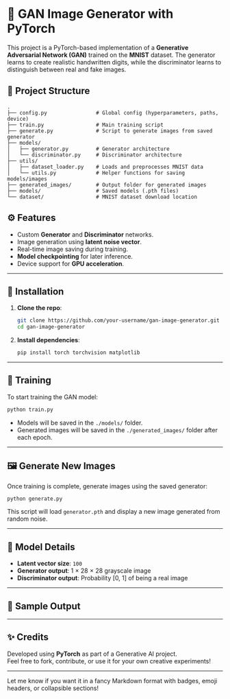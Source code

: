 # 🧠 GAN Image Generator with PyTorch

This project is a PyTorch-based implementation of a **Generative Adversarial Network (GAN)** trained on the **MNIST** dataset. The generator learns to create realistic handwritten digits, while the discriminator learns to distinguish between real and fake images.

## 📁 Project Structure

```
.
├── config.py                # Global config (hyperparameters, paths, device)
├── train.py                 # Main training script
├── generate.py              # Script to generate images from saved generator
├── models/
│   ├── generator.py         # Generator architecture
│   └── discriminator.py     # Discriminator architecture
├── utils/
│   ├── dataset_loader.py    # Loads and preprocesses MNIST data
│   └── utils.py             # Helper functions for saving models/images
├── generated_images/        # Output folder for generated images
├── models/                  # Saved models (.pth files)
└── dataset/                 # MNIST dataset download location
```


## ⚙️ Features

- Custom **Generator** and **Discriminator** networks.
- Image generation using **latent noise vector**.
- Real-time image saving during training.
- **Model checkpointing** for later inference.
- Device support for **GPU acceleration**.

---

## 🧪 Installation

1. **Clone the repo**:
   ```bash
   git clone https://github.com/your-username/gan-image-generator.git
   cd gan-image-generator
   ```

2. **Install dependencies**:
   ```bash
   pip install torch torchvision matplotlib
   ```

---

## 🚀 Training

To start training the GAN model:
```bash
python train.py
```

- Models will be saved in the `./models/` folder.
- Generated images will be saved in the `./generated_images/` folder after each epoch.

---

## 🖼️ Generate New Images

Once training is complete, generate images using the saved generator:

```bash
python generate.py
```

This script will load `generator.pth` and display a new image generated from random noise.

---

## 🧠 Model Details

- **Latent vector size**: `100`
- **Generator output**: 1 × 28 × 28 grayscale image
- **Discriminator output**: Probability [0, 1] of being a real image

---

## 📸 Sample Output


---

## ✨ Credits

Developed using **PyTorch** as part of a Generative AI project.  
Feel free to fork, contribute, or use it for your own creative experiments!

---

Let me know if you want it in a fancy Markdown format with badges, emoji headers, or collapsible sections!
